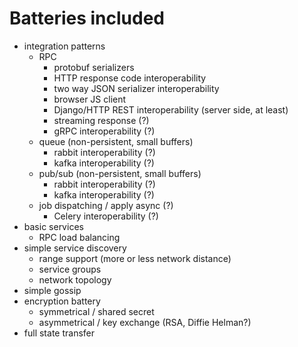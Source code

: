 # Batteries included

* integration patterns
    * RPC
        * protobuf serializers
        * HTTP response code interoperability
        * two way JSON serializer interoperability
        * browser JS client
        * Django/HTTP REST interoperability (server side, at least)
        * streaming response (?)
        * gRPC interoperability (?)
    * queue (non-persistent, small buffers)
        * rabbit interoperability (?)
        * kafka interoperability (?)
    * pub/sub (non-persistent, small buffers)
        * rabbit interoperability (?)
        * kafka interoperability (?)
    * job dispatching / apply async (?)
        * Celery interoperability (?)
* basic services
    * RPC load balancing
* simple service discovery
    * range support (more or less network distance)
    * service groups
    * network topology
* simple gossip
* encryption battery
    * symmetrical / shared secret
    * asymmetrical / key exchange (RSA, Diffie Helman?)
* full state transfer
